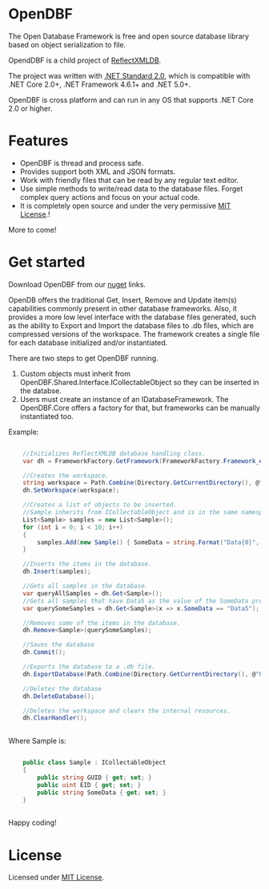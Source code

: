 # OpenDBF
The Open Database Framework is free and open source database library based on object serialization to file.

OpendDBF is a child project of [ReflectXMLDB](https://github.com/Fe-Bell/ReflectXMLDB/).

The project was written with [.NET Standard 2.0](https://docs.microsoft.com/en-us/dotnet/standard/net-standard), 
which is compatible with .NET Core 2.0+, .NET Framework 4.6.1+ and .NET 5.0+.

OpenDBF is cross platform and can run in any OS that supports .NET Core 2.0 or higher.

# Features
- OpenDBF is thread and process safe.
- Provides support both XML and JSON formats.
- Work with friendly files that can be read by any regular text editor.
- Use simple methods to write/read data to the database files. Forget complex query actions and focus on your actual code.
- It is completely open source and under the very permissive [MIT License](https://github.com/Fe-Bell/ReflectXMLDB/blob/master/LICENSE).!

More to come!

# Get started
Download OpenDBF from our [nuget](https://www.nuget.org/packages/OpenDBF/) links.

OpenDB offers the traditional Get, Insert, Remove and Update item(s) capabilities commonly present in other database frameworks. Also, it provides a more low level interface with the database files generated, such as the ability to Export and Import the database files to .db files, which are compressed versions of the workspace.
The framework creates a single file for each database initialized and/or instantiated.

There are two steps to get OpenDBF running.
1. Custom objects must inherit from OpenDBF.Shared.Interface.ICollectableObject so they can be inserted in the databse.
2. Users must create an instance of an IDatabaseFramework. The OpenDBF.Core offers a factory for that, but frameworks can be manually instantiated too.

Example:
```csharp

	//Initializes ReflectXMLDB database handling class.
	var dh = FrameworkFactory.GetFramework(FrameworkFactory.Framework_e.JSON);

	//Creates the workspace.
	string workspace = Path.Combine(Directory.GetCurrentDirectory(), @"DBJSONSample");
	dh.SetWorkspace(workspace);

	//Creates a list of objects to be inserted.
	//Sample inherits from ICollectableObject and is in the same namespace of SampleDatabase
	List<Sample> samples = new List<Sample>();
	for (int i = 0; i < 10; i++)
	{
		samples.Add(new Sample() { SomeData = string.Format("Data{0}", i) });
	}

	//Inserts the items in the database.
	dh.Insert(samples);

	//Gets all samples in the database.
	var queryAllSamples = dh.Get<Sample>();
	//Gets all samples that have Data5 as the value of the SomeData property.
	var querySomeSamples = dh.Get<Sample>(x => x.SomeData == "Data5");

	//Removes some of the items in the database.
	dh.Remove<Sample>(querySomeSamples);

	//Saves the database
	dh.Commit();

	//Exports the database to a .db file.
	dh.ExportDatabase(Path.Combine(Directory.GetCurrentDirectory(), @"Place"), "copyOfSampleDatabase1");

	//Deletes the database
	dh.DeleteDatabase();

	//Deletes the workspace and clears the internal resources.
	dh.ClearHandler();
	
```

Where Sample is:
```csharp

    public class Sample : ICollectableObject
    {
        public string GUID { get; set; }
        public uint EID { get; set; }
        public string SomeData { get; set; }
    }
	
```

Happy coding!

# License
Licensed under [MIT License](https://github.com/Fe-Bell/ReflectXMLDB/blob/master/LICENSE).
